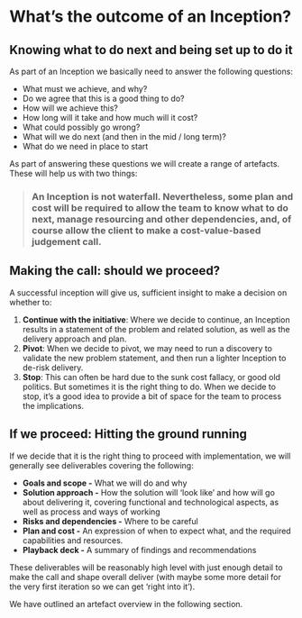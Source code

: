 # What’s the outcome of an Inception?

## **Knowing what to do next and being set up to do it**

As part of an Inception we basically need to answer the following questions:

* What must we achieve, and why? 
* Do we agree that this is a good thing to do?
* How will we achieve this?
* How long will it take and how much will it cost?
* What could possibly go wrong?
* What will we do next \(and then in the mid / long term\)?
* What do we need in place to start

As part of answering these questions we will create a range of artefacts. These will help us with two things:

> ### An Inception is not waterfall. Nevertheless, some plan and cost will be required to allow the team to know what to do next, manage resourcing and other dependencies, and, of course allow the client to make a cost-value-based judgement call.

## **Making the call: should we proceed?**

A successful inception will give us, sufficient insight to make a decision on whether to:

1. **Continue with the initiative**: Where we decide to continue, an Inception results in a statement of the problem and related solution, as well as the delivery approach and plan.
2. **Pivot**: When we decide to pivot, we may need to run a discovery to validate the new problem statement, and then run a lighter Inception to de-risk delivery.
3. **Stop**: This can often be hard due to the sunk cost fallacy, or good old politics. But sometimes it is the right thing to do. When we decide to stop, it’s a good idea to provide a bit of space for the team to process the implications.

## **If we proceed: Hitting the ground running**

If we decide that it is the right thing to proceed with implementation, we will generally see deliverables covering the following:

* **Goals and scope -** What we will do and why
* **Solution approach -** How the solution will ‘look like’ and how will go about delivering it, covering functional and technological aspects, as well as process and ways of working
* **Risks and dependencies -** Where to be careful
* **Plan and cost -** An expression of when to expect what, and the required capabilities and resources.
* **Playback deck -** A summary of findings and recommendations

These deliverables will be reasonably high level with just enough detail to make the call and shape overall deliver \(with maybe some more detail for the very first iteration so we can get ‘right into it’\).

We have outlined an artefact overview in the following section. 

